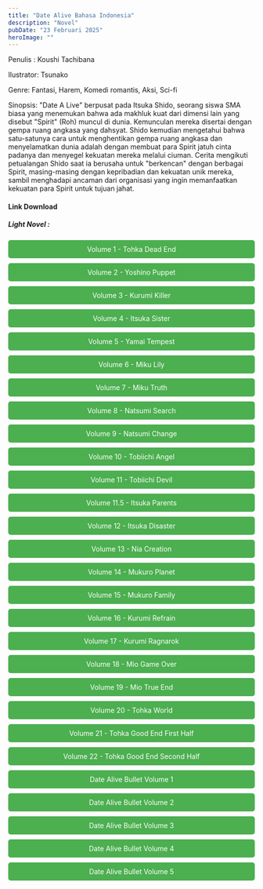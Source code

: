 ```yaml
---
title: "Date Alive Bahasa Indonesia"
description: "Novel"
pubDate: "23 Februari 2025"
heroImage: ""
---
```


Penulis : Koushi Tachibana
   
Ilustrator: Tsunako
   
Genre: Fantasi, Harem, Komedi romantis, Aksi, Sci-fi
   
Sinopsis: "Date A Live" berpusat pada Itsuka Shido, seorang siswa SMA biasa yang menemukan bahwa ada makhluk kuat dari dimensi lain yang disebut "Spirit" (Roh) muncul di dunia. Kemunculan mereka disertai dengan gempa ruang angkasa yang dahsyat. Shido kemudian mengetahui bahwa satu-satunya cara untuk menghentikan gempa ruang angkasa dan menyelamatkan dunia adalah dengan membuat para Spirit jatuh cinta padanya dan menyegel kekuatan mereka melalui ciuman. Cerita mengikuti petualangan Shido saat ia berusaha untuk "berkencan" dengan berbagai Spirit, masing-masing dengan kepribadian dan kekuatan unik mereka, sambil menghadapi ancaman dari organisasi yang ingin memanfaatkan kekuatan para Spirit untuk tujuan jahat.
#### Link Download 
<!DOCTYPE html>
<html>
<head>
    <title>Download Date A Bullet</title>
    <style>
        .download-button {
            display: block;
            margin: 10px 0;
            padding: 10px 20px;
            background-color: #4CAF50;
            color: white;
            text-align: center;
            text-decoration: none;
            border: none;
            border-radius: 5px;
        }
    </style>
</head>
<body>
   <H5>Light Novel :</H5>
    <a href="https://gawr-index.floral.workers.dev/0:/LN%2520&%2520WN/LN%2520&%2520WN%2520Jepang%2520P1/Date%2520alive/DAL%2520Vol.%252001%2520-%2520Tohka%2520Dead%2520End%2520-%2520%5BKaneki%2520LN%5D%2520CSNovel.Blogspot.com.pdf" class="download-button" download>Volume 1 - Tohka Dead End</a>
    <a href="https://gawr-index.floral.workers.dev/0:/LN%2520&%2520WN/LN%2520&%2520WN%2520Jepang%2520P1/Date%2520alive/DAL%2520Vol.%252002%2520-%2520Yoshino%2520Puppet%2520-%2520%5BKaneki%2520LN%5D%2520CSNovel.Blogspot.com.pdf" class="download-button" download>Volume 2 - Yoshino Puppet</a>
    <a href="https://gawr-index.floral.workers.dev/0:/LN%20&%20WN/LN%20&%20WN%20Jepang%20P1/Date%20alive/DAL%20Vol.%2003%20-%20Kurumi%20Killer%20-%20%5BKaneki%20LN%5D%20CSNovel.Blogspot.com.pdf" class="download-button" download>Volume 3 - Kurumi Killer</a>
    <a href="https://gawr-index.floral.workers.dev/0:/LN%2520&%2520WN/LN%2520&%2520WN%2520Jepang%2520P1/Date%2520alive/DAL%2520Vol.%252004%2520-%2520Itsuka%2520Sister%2520-%2520%5BKaneki%2520LN%5D%2520CSNovel.Blogspot.com.pdf" class="download-button" download>Volume 4 - Itsuka Sister</a>
    <a href="https://gawr-index.floral.workers.dev/0:/LN%2520&%2520WN/LN%2520&%2520WN%2520Jepang%2520P1/Date%2520alive/DAL%2520Vol.%252005%2520-%2520Yamai%2520Tempest%2520-%2520%5BPDF%2520Gak%2520tau%2520Siapa%5D%2520CSNovel.Blogspot.com.pdf.pdf" class="download-button" download>Volume 5 - Yamai Tempest</a>
    <a href="https://gawr-index.floral.workers.dev/0:/LN%20&%20WN/LN%20&%20WN%20Jepang%20P1/Date%20alive/DAL%20Vol.%2006%20-%20Miku%20Lily%20-%20CSNovel.Blogspot.com.pdf" class="download-button" download>Volume 6 - Miku Lily</a>
    <a href="https://gawr-index.floral.workers.dev/0:/LN%2520&%2520WN/LN%2520&%2520WN%2520Jepang%2520P1/Date%2520alive/DAL%2520Vol.%252007%2520-%2520Miku%2520Truth%2520-%2520%5BPDF%2520Gak%2520tau%2520Siapa%5D%2520CSNovel.Blogspot.com.pdf.pdf" class="download-button" download>Volume 7 - Miku Truth</a>
    <a href="https://gawr-index.floral.workers.dev/0:/LN%20&%20WN/LN%20&%20WN%20Jepang%20P1/Date%20alive/DAL%20Vol.%208%20-%20Natsumi%20Search%20-%20CSNovel.Blogspot.Com.pdf" class="download-button" download>Volume 8 - Natsumi Search</a>
    <a href="https://gawr-index.floral.workers.dev/0:/LN%20&%20WN/LN%20&%20WN%20Jepang%20P1/Date%20alive/DAL%20Vol.%209%20-%20Natsumi%20Change%20-%20CSNovel.Blogspot.Com.pdf" class="download-button" download>Volume 9 - Natsumi Change</a>
    <a href="https://gawr-index.floral.workers.dev/0:/LN%20&%20WN/LN%20&%20WN%20Jepang%20P1/Date%20alive/DAL%20Vol.%2010%20-%20Tobiichi%20Angel%20-%20CSNovel.Blogspot.com.pdf" class="download-button" download>Volume 10 - Tobiichi Angel</a>
    <a href="https://gawr-index.floral.workers.dev/0:/LN%20&%20WN/LN%20&%20WN%20Jepang%20P1/Date%20alive/DAL%20Vol.%2011%20-%20Tobiichi%20Devil%20-%20CSNovel.Blogspot.com.pdf" class="download-button" download>Volume 11 - Tobiichi Devil</a>
    <a href="https://gawr-index.floral.workers.dev/0:/LN%20&%20WN/LN%20&%20WN%20Jepang%20P1/Date%20alive/DAL%20Vol.%2011.5%20-%20Itsuka%20Parents%20-%20CSNovel.Blogspot.com.pdf" class="download-button" download>Volume 11.5 - Itsuka Parents</a>
    <a href="https://gawr-index.floral.workers.dev/0:/LN%20&%20WN/LN%20&%20WN%20Jepang%20P1/Date%20alive/DAL%20Vol.%2012%20-%20Itsuka%20Disaster%20-%20CSNovel.Blogspot.com.pdf" class="download-button" download>Volume 12 - Itsuka Disaster</a>
    <a href="https://gawr-index.floral.workers.dev/0:/LN%20&%20WN/LN%20&%20WN%20Jepang%20P1/Date%20alive/DAL%20Vol.%2013%20-%20Nia%20Creation%20-%20CSNovel.Blogspot.com.pdf" class="download-button" download>Volume 13 - Nia Creation</a>
        <a href="https://gawr-index.floral.workers.dev/0:/LN%20&%20WN/LN%20&%20WN%20Jepang%20P1/Date%20alive/DAL%20Vol.%2014%20-%20Mukuro%20Planet%20-%20CSNovel.Blogspot.com.pdf" class="download-button" download>Volume 14 - Mukuro Planet</a>
    <a href="https://gawr-index.floral.workers.dev/0:/LN%20&%20WN/LN%20&%20WN%20Jepang%20P1/Date%20alive/DAL%20Vol.%2015%20-%20Mukuro%20Family%20-%20CSNovel.Blogspot.com.pdf" class="download-button" download>Volume 15 - Mukuro Family</a>
    <a href="https://gawr-index.floral.workers.dev/0:/LN%20&%20WN/LN%20&%20WN%20Jepang%20P1/Date%20alive/DAL%20Vol.%2016%20-%20Kurumi%20Refrain%20-%20CSNovel.Blogspot.com.pdf" class="download-button" download>Volume 16 - Kurumi Refrain</a>
    <a href="https://gawr-index.floral.workers.dev/0:/LN%20&%20WN/LN%20&%20WN%20Jepang%20P1/Date%20alive/DAL%20Vol.%2017%20-%20Kurumi%20Ragnarok%20-%20CSNovel.Blogspot.com.pdf" class="download-button" download>Volume 17 - Kurumi Ragnarok</a>
    <a href="https://gawr-index.floral.workers.dev/0:/LN%20&%20WN/LN%20&%20WN%20Jepang%20P1/Date%20alive/DAL%20Vol.%2018%20-%20Mio%20Game%20Over%20-%20CSNovel.Blogspot.com.pdf" class="download-button" download>Volume 18 - Mio Game Over</a>
    <a href="https://gawr-index.floral.workers.dev/0:/LN%20&%20WN/LN%20&%20WN%20Jepang%20P1/Date%20alive/DAL%20Vol.%2019%20-%20Mio%20True%20End%20-%20CSNovel.Blogspot.com.pdf" class="download-button" download>Volume 19 - Mio True End</a>
    <a href="https://gawr-index.floral.workers.dev/0:/LN%20&%20WN/LN%20&%20WN%20Jepang%20P1/Date%20alive/DAL%20Vol.%2020%20-%20Tohka%20World%20-%20By%20KANEKI%20LN%20-%20CSNovel.Blogspot.com.pdf" class="download-button" download>Volume 20 - Tohka World</a>
    <a href="https://gawr-index.floral.workers.dev/0:/LN%2520&%2520WN/LN%2520&%2520WN%2520Jepang%2520P1/Date%2520alive/DAL%2520Vol.%252021%2520-%2520Tohka%2520Good%2520End%2520First%2520Half%2520-%2520%5BKaneki%2520LN%5D%2520CSNovel.Blogspot.com.pdf" class="download-button" download>Volume 21 - Tohka Good End First Half</a>
    <a href="https://gawr-index.floral.workers.dev/0:/LN%2520&%2520WN/LN%2520&%2520WN%2520Jepang%2520P1/Date%2520alive/DAL%2520Vol.%252022%2520-%2520Tohka%2520Good%2520End%2520Second%2520Half%2520-%2520%5BKaneki%2520LN%5D%2520CSNovel.Blogspot.com.pdf" class="download-button" download>Volume 22 - Tohka Good End Second Half</a>
 <a href="https://gawr-index.floral.workers.dev/0:/LN%20&%20WN/LN%20&%20WN%20Jepang%20P1/Date%20alive/LN%20Date%20A%20Bullet%20Vol.01.pdf" class="download-button" download>Date Alive Bullet Volume 1</a>
    <a href="https://gawr-index.floral.workers.dev/0:/LN%20&%20WN/LN%20&%20WN%20Jepang%20P1/Date%20alive/LN%20Date%20A%20Bullet%20Vol.02.pdf" class="download-button" download>Date Alive Bullet Volume 2</a>
    <a href="https://gawr-index.floral.workers.dev/0:/LN%20&%20WN/LN%20&%20WN%20Jepang%20P1/Date%20alive/LN%20Date%20A%20Bullet%20Vol.03.pdf" class="download-button" download>Date Alive Bullet Volume 3</a>
    <a href="https://gawr-index.floral.workers.dev/0:/LN%20&%20WN/LN%20&%20WN%20Jepang%20P1/Date%20alive/LN%20Date%20A%20Bullet%20Vol.04.pdf" class="download-button" download>Date Alive Bullet Volume 4</a>
    <a href="https://gawr-index.floral.workers.dev/0:/LN%20&%20WN/LN%20&%20WN%20Jepang%20P1/Date%20alive/LN%20Date%20A%20Bullet%20Vol.05.pdf" class="download-button" download>Date Alive Bullet Volume 5</a>
</body>
</html>
